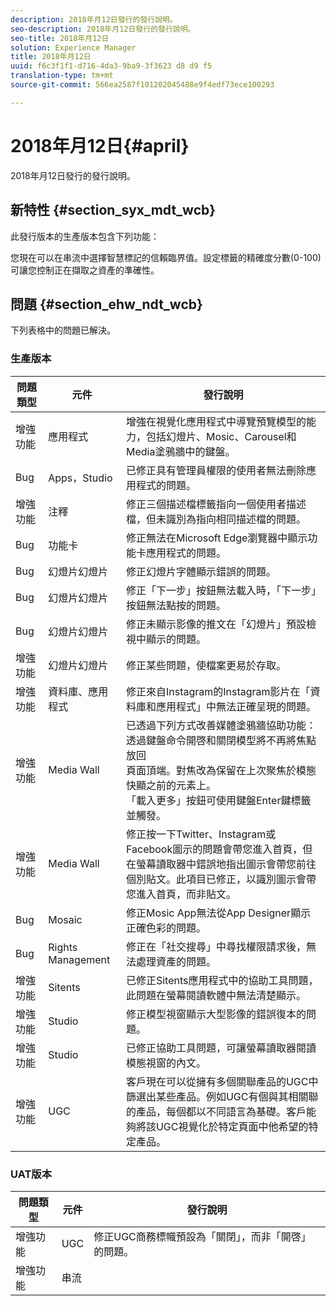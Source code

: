 ```yaml
---
description: 2018年月12日發行的發行說明。
seo-description: 2018年月12日發行的發行說明。
seo-title: 2018年月12日
solution: Experience Manager
title: 2018年月12日
uuid: f6c3f1f1-d716-4da3-9ba9-3f3623 d8 d9 f5
translation-type: tm+mt
source-git-commit: 566ea2587f101202045488e9f4edf73ece100293

---
```



# 2018年月12日{#april}

2018年月12日發行的發行說明。

## 新特性 {#section_syx_mdt_wcb}

此發行版本的生產版本包含下列功能：

您現在可以在串流中選擇智慧標記的信賴臨界值。設定標籤的精確度分數(0-100)可讓您控制正在擷取之資產的準確性。

## 問題 {#section_ehw_ndt_wcb}

下列表格中的問題已解決。

### 生產版本

| 問題類型 | 元件 | 發行說明 |
|--- |--- |--- |
| 增強功能 | 應用程式 | 增強在視覺化應用程式中導覽預覽模型的能力，包括幻燈片、Mosic、Carousel和Media塗鴉牆中的鍵盤。 |
| Bug | Apps，Studio | 已修正具有管理員權限的使用者無法刪除應用程式的問題。 |
| 增強功能 | 注釋 | 修正三個描述檔標籤指向一個使用者描述檔，但未識別為指向相同描述檔的問題。 |
| Bug | 功能卡 | 修正無法在Microsoft Edge瀏覽器中顯示功能卡應用程式的問題。 |
| Bug | 幻燈片幻燈片 | 修正幻燈片字體顯示錯誤的問題。 |
| Bug | 幻燈片幻燈片 | 修正「下一步」按鈕無法載入時，「下一步」按鈕無法點按的問題。 |
| Bug | 幻燈片幻燈片 | 修正未顯示影像的推文在「幻燈片」預設檢視中顯示的問題。 |
| 增強功能 | 幻燈片幻燈片 | 修正某些問題，使檔案更易於存取。 |
| 增強功能 | 資料庫、應用程式 | 修正來自Instagram的Instagram影片在「資料庫和應用程式」中無法正確呈現的問題。 |
| 增強功能 | Media Wall | 已透過下列方式改善媒體塗鴉牆協助功能： <br>透過鍵盤命令開啓和關閉模型將不再將焦點放回<br>頁面頂端。對焦改為保留在上次聚焦於模態快顯之前的元素上。<br>「載入更多」按鈕可使用鍵盤Enter鍵標籤並觸發。 |
| 增強功能 | Media Wall | 修正按一下Twitter、Instagram或Facebook圖示的問題會帶您進入首頁，但在螢幕讀取器中錯誤地指出圖示會帶您前往個別貼文。此項目已修正，以識別圖示會帶您進入首頁，而非貼文。 |
| Bug | Mosaic | 修正Mosic App無法從App Designer顯示正確色彩的問題。 |
| Bug | Rights Management | 修正在「社交搜尋」中尋找權限請求後，無法處理資產的問題。 |
| 增強功能 | Sitents | 已修正Sitents應用程式中的協助工具問題，此問題在螢幕閱讀軟體中無法清楚顯示。 |
| 增強功能 | Studio | 修正模型視窗顯示大型影像的錯誤復本的問題。 |
| 增強功能 | Studio | 已修正協助工具問題，可讓螢幕讀取器閱讀模態視窗的內文。 |
| 增強功能 | UGC | 客戶現在可以從擁有多個關聯產品的UGC中篩選出某些產品。例如UGC有個與其相關聯的產品，每個都以不同語言為基礎。客戶能夠將該UGC視覺化於特定頁面中他希望的特定產品。 |




### UAT版本

| **問題類型** | **元件** | **發行說明** |
|---|---|---|
| 增強功能 | UGC | 修正UGC商務標幟預設為「關閉」，而非「開啓」的問題。 |
| 增強功能 | 串流 |  |

